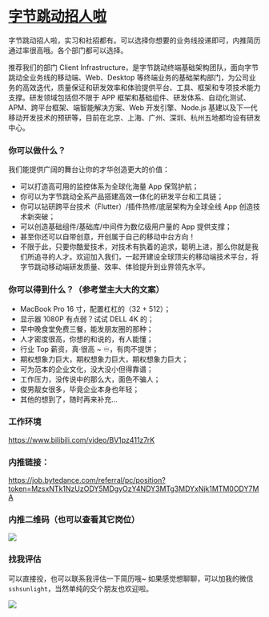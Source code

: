 # [字节跳动招人啦](https://github.com/sl1673495/blogs/issues/64)

字节跳动招人啦，实习和社招都有。可以选择你想要的业务线投递即可，内推简历通过率很高哦。各个部门都可以选择。

推荐我们的部门 Client Infrastructure，是字节跳动终端基础架构团队，面向字节跳动全业务线的移动端、Web、Desktop 等终端业务的基础架构部门，为公司业务的高效迭代，质量保证和研发效率和体验提供平台、工具、框架和专项技术能力支撑。研发领域包括但不限于 APP 框架和基础组件、研发体系、自动化测试、APM、跨平台框架、端智能解决方案、Web 开发引擎、Node.js 基建以及下一代移动开发技术的预研等，目前在北京、上海、广州、深圳、杭州五地都均设有研发中心。

### 你可以做什么？
我们能提供广阔的舞台让你的才华创造更大的价值：

- 可以打造高可用的监控体系为全球化海量 App 保驾护航；
- 你可以为字节跳动全系产品搭建高效一体化的研发平台和工具链；
- 你可以钻研跨平台技术（Flutter）/插件热修/底层架构为全球全线 App 创造技术新突破；
- 可以创造基础组件/基础库/中间件为数亿级用户量的 App 提供支撑；
- 甚至你还可以自带创意，开创属于自己的移动中台方向！
- 不限于此，只要你酷爱技术，对技术有执着的追求，聪明上进，那么你就是我们所追寻的人才。欢迎加入我们，一起开建设全球顶尖的移动端技术平台，将字节跳动移动端研发质量、效率、体验提升到业界领先水平。

### 你可以得到什么？（参考堂主大大的文案）
- MacBook Pro 16 寸，配置杠杠的（32 + 512）；
- 显示器 1080P 有点弱？试试 DELL 4K 的；
- 早中晚食堂免费三餐，能发朋友圈的那种；
- 人才密度很高，你想的和说的，有人能懂；
- 行业 Top 薪资，真·很高 ~ ♾️，有肉不提饼；
- 期权想象力巨大，期权想象力巨大，期权想象力巨大；
- 可为范本的企业文化，没大没小但得靠谱；
- 工作压力，没传说中的那么大，面色不骗人；
- 俊男靓女很多，毕竟企业本身也年轻；
- 其他的想到了，随时再来补充...

### 工作环境

https://www.bilibili.com/video/BV1pz411z7rK

### 内推链接：
https://job.bytedance.com/referral/pc/position?token=MzsxNTk1NzUzODY5MDgyOzY4NDY3MTg3MDYxNjk1MTM0ODY7MA

### 内推二维码（也可以查看其它岗位）
![](https://p1-juejin.byteimg.com/tos-cn-i-k3u1fbpfcp/3365c57e6e9044cf9cbe3d924833e4bc~tplv-k3u1fbpfcp-watermark.image)

### 找我评估
可以直接投，也可以联系我评估一下简历哦~ 如果感觉想聊聊，可以加我的微信 `sshsunlight`，当然单纯的交个朋友也欢迎啦。

![](https://p9-juejin.byteimg.com/tos-cn-i-k3u1fbpfcp/5165e733d16e4217b871287e79a66475~tplv-k3u1fbpfcp-watermark.image)

